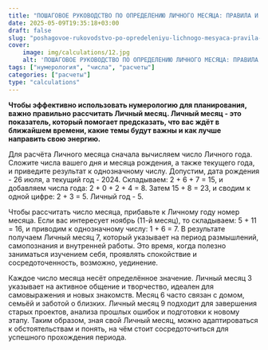 ```yaml
---
title: "ПОШАГОВОЕ РУКОВОДСТВО ПО ОПРЕДЕЛЕНИЮ ЛИЧНОГО МЕСЯЦА: ПРАВИЛА И ПРИМЕРЫ"
date: 2025-05-09T19:35:18+03:00
draft: false
slug: "poshagovoe-rukovodstvo-po-opredeleniyu-lichnogo-mesyaca-pravila-i-primery"
cover:
    image: img/calculations/12.jpg
    alt: 'ПОШАГОВОЕ РУКОВОДСТВО ПО ОПРЕДЕЛЕНИЮ ЛИЧНОГО МЕСЯЦА: ПРАВИЛА И ПРИМЕРЫ'
tags: ["нумерология", "числа", "расчеты"]
categories: ["расчеты"]
type: "calculations"
---
```


**Чтобы эффективно использовать нумерологию для планирования, важно правильно рассчитать Личный месяц. Личный месяц - это показатель, который помогает предсказать, что вас ждёт в ближайшем времени, какие темы будут важны и как лучше направить свою энергию.**

Для расчёта Личного месяца сначала вычисляем число Личного года. Сложите числа вашего дня и месяца рождения, а также текущего года, и приведите результат к однозначному числу. Допустим, дата рождения - 26 июля, а текущий год - 2024. Складываем: 2 + 6 + 7 = 15, и добавляем числа года: 2 + 0 + 2 + 4 = 8. Затем 15 + 8 = 23, и сводим к одной цифре: 2 + 3 = 5. Личный год - 5.

Чтобы рассчитать число месяца, прибавьте к Личному году номер месяца. Если вас интересует ноябрь (11-й месяц), то складываем: 5 + 11 = 16, и приводим к однозначному числу: 1 + 6 = 7. В результате получаем Личный месяц 7, который указывает на период размышлений, самопознания и внутренней работы. Это время, когда полезно заниматься изучением себя, проявлять спокойствие и сосредоточенность, возможно, уединение.

Каждое число месяца несёт определённое значение. Личный месяц 3 указывает на активное общение и творчество, идеален для самовыражения и новых знакомств. Месяц 6 часто связан с домом, семьёй и заботой о близких. Личный месяц 9 подходит для завершения старых проектов, анализа прошлых ошибок и подготовки к новому этапу. Таким образом, зная свой Личный месяц, можно адаптироваться к обстоятельствам и понять, на чём стоит сосредоточиться для успешного прохождения периода.
